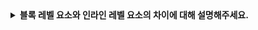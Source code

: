 <details>
  <summary><strong>블록 레벨 요소와 인라인 레벨 요소의 차이에 대해 설명해주세요.</strong></summary>

<br>

## 블록 레벨 요소
- 한 줄 전체를 차지하며, 새로운 줄에서 시작합니다.
- 기본적으로 부모 너비를 꽉 채웁니다. (width: 100%)
- 다른 블록, 인라인 요소를 포함할 수 있습니다.
- margin, padding, border 모두 적용할 수 있습니다.
- 예) `<div>`, `<p>`, `<h1> ~ <h6>`, `<ul>`, `<ol>`, `<li>`, `<section>`, `<article>`, `<header>` ...

## 인라인 레벨 요소
- 줄 안에서 흐름대로 옆으로 나란히 배치됩니다.
- 콘텐츠 크기만큼만 공간을 차지합니다.
- 블록 요소는 포함할 수 없고, 인라인 요소만 포함 가능합니다.
- width, height과 세로 크기 관련 속성이 제한되고, line-height와 같은 수평 관련 스타일만 적용할 수 있습니다.- 
- 예) `<span>`, `<a>`, `<strong>`, `<img>`, `<label>`, `<input>` ...

<br/>

**CSS의 display 속성을 이용해 block ↔ inline ↔ inline-block 으로 바꿀 수 있습니다.**
<br/>
**inline-block은 인라인처럼 옆으로 배치되지만, block처럼 width/height를 가질 수 있습니다.**
  
</details>
